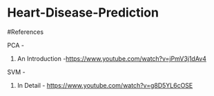 # Heart-Disease-Prediction

#References

PCA - 

1. An Introduction -https://www.youtube.com/watch?v=jPmV3j1dAv4

SVM -

1. In Detail - https://www.youtube.com/watch?v=g8D5YL6cOSE
